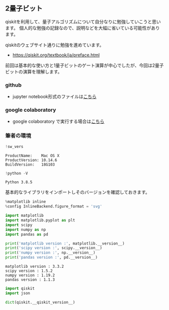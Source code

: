 ## 2量子ビット

qiskitを利用して、量子アルゴリズムについて自分なりに勉強していこうと思います。
個人的な勉強の記録なので、説明などを大幅に省いている可能性があります。

qiskitのウェブサイト通りに勉強を進めています。

- https://qiskit.org/textbook/ja/preface.html 

前回は基本的な使い方と1量子ビットのゲート演算が中心でしたが、今回は2量子ビットの演算を理解します。


### github
- jupyter notebook形式のファイルは[こちら](https://github.com/hiroshi0530/wa-src/blob/master/rec/qiskit/base2/base_nb.ipynb)

### google colaboratory
- google colaboratory で実行する場合は[こちら](https://colab.research.google.com/github/hiroshi0530/wa-src/blob/master/rec/qiskit/base2/base_nb.ipynb)

### 筆者の環境


```python
!sw_vers
```

    ProductName:	Mac OS X
    ProductVersion:	10.14.6
    BuildVersion:	18G103



```python
!python -V
```

    Python 3.8.5


基本的なライブラリをインポートしそのバージョンを確認しておきます。


```python
%matplotlib inline
%config InlineBackend.figure_format = 'svg'

import matplotlib
import matplotlib.pyplot as plt
import scipy
import numpy as np
import pandas as pd

print('matplotlib version :', matplotlib.__version__)
print('scipy version :', scipy.__version__)
print('numpy version :', np.__version__)
print('pandas version :', pd.__version__)
```

    matplotlib version : 3.3.2
    scipy version : 1.5.2
    numpy version : 1.19.2
    pandas version : 1.1.3



```python
import qiskit
import json

dict(qiskit.__qiskit_version__)
```


```python

```


```python

```
